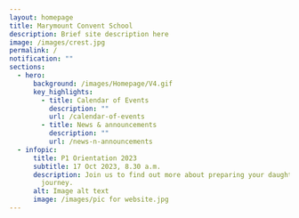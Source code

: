 ```yaml
---
layout: homepage
title: Marymount Convent School
description: Brief site description here
image: /images/crest.jpg
permalink: /
notification: ""
sections:
  - hero:
      background: /images/Homepage/V4.gif
      key_highlights:
        - title: Calendar of Events
          description: ""
          url: /calendar-of-events
        - title: News & announcements
          description: ""
          url: /news-n-announcements
  - infopic:
      title: P1 Orientation 2023
      subtitle: 17 Oct 2023, 8.30 a.m.
      description: Join us to find out more about preparing your daughter for her MCS
        journey.
      alt: Image alt text
      image: /images/pic for website.jpg
---
```

